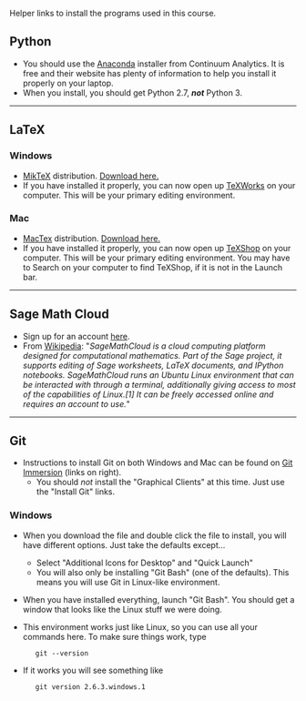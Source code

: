 Helper links to install the programs used in this course.

## Python
* You should use the [Anaconda](http://continuum.io/downloads) installer from Continuum Analytics. It is free and their website has plenty of information to help you install it properly on your laptop. 
* When you install, you should get Python 2.7, ***not*** Python 3.

------

## LaTeX
### Windows
* [MikTeX](http://miktex.org/) distribution. [Download here.](http://miktex.org/download)
* If you have installed it properly, you can now open up [TeXWorks](https://www.tug.org/texworks/) on your computer. This will be your primary editing environment.

### Mac
* [MacTex](https://tug.org/mactex/) distribution. [Download here.](https://tug.org/mactex/mactex-download.html)
* If you have installed it properly, you can now open up [TeXShop](http://pages.uoregon.edu/koch/texshop/texshop.html) on your computer. This will be your primary editing environment. You may have to Search on your computer to find TeXShop, if it is not in the Launch bar. 

------

## Sage Math Cloud
* Sign up for an account [here](https://cloud.sagemath.com/).
* From [Wikipedia](https://en.wikipedia.org/wiki/SageMathCloud): "*SageMathCloud is a cloud computing platform designed for computational mathematics. Part of the Sage project, it supports editing of Sage worksheets, LaTeX documents, and IPython notebooks. SageMathCloud runs an Ubuntu Linux environment that can be interacted with through a terminal, additionally giving access to most of the capabilities of Linux.[1] It can be freely accessed online and requires an account to use.*"

--------

## Git
* Instructions to install Git on both Windows and Mac can be found on [Git Immersion](http://gitimmersion.com/) (links on right). 
   * You should *not* install the "Graphical Clients" at this time. Just use the "Install Git" links. 

### Windows
* When you download the file and double click the file to install, you will have different options. Just take the defaults except...
   * Select "Additional Icons for Desktop" and "Quick Launch"
   * You will also only be installing "Git Bash" (one of the defaults). This means you will use Git in Linux-like environment. 
* When you have installed everything, launch "Git Bash". You should get a window that looks like the Linux stuff we were doing.
* This environment works just like Linux, so you can use all your commands here. To make sure things work, type

         git --version

* If it works you will see something like

         git version 2.6.3.windows.1



